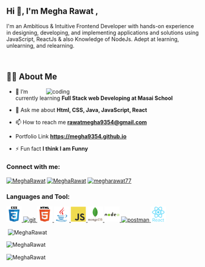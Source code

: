 <!--- <img align= "right"  width="970" height="330" src="https://www.elegantthemes.com/blog/wp-content/uploads/2017/07/programming-languages-to-learn-for-wordpress-featured-image.png" alt="coding"  /> 


<h1 align="center" >Hi 👋, I'm Megha Rawat</h1>
<h3 align="center">A passionate Full Stack Web Developer from India</h3>
--->

## Hi 👋, I'm  Megha Rawat ,
I'm an Ambitious & Intuitive Frontend Developer with hands-on
experience in designing, developing, and implementing
applications and solutions using JavaScript, ReactJs & also
Knowledge of NodeJs. Adept at learning, unlearning, and relearning.

<br/>

## 🙋‍♂️ About Me
  <img align="right"   width="400" src="https://img.freepik.com/free-vector/programmer-working-with-php_52683-22998.jpg?size=626&ext=jpg" alt="coding"  />

- 🌱 I’m currently learning **Full Stack web Developing at Masai School**

- 💬 Ask me about **Html, CSS, Java, JavaScript, React**

- 📫 How to reach me **rawatmegha9354@gmail.com**
- Portfolio Link **https://megha9354.github.io**

- ⚡ Fun fact **I think I am Funny**

<h3 align="left">Connect with me:</h3>
<p align="left">
<a href="https://codepen.io/rawatmegha" target="blank"><img align="center" src="https://raw.githubusercontent.com/rahuldkjain/github-profile-readme-generator/master/src/images/icons/Social/codepen.svg" alt="MeghaRawat" height="30" width="40" /></a>
<a href="https://www.linkedin.com/in/megharawat9354/" target="blank"><img align="center" src="https://raw.githubusercontent.com/rahuldkjain/github-profile-readme-generator/master/src/images/icons/Social/linked-in-alt.svg" alt="MeghaRawat" height="30" width="40" /></a>
<!-- <a href="https://codesandbox.com/MeghaRawat" target="blank"><img align="center" src="https://raw.githubusercontent.com/rahuldkjain/github-profile-readme-generator/master/src/images/icons/Social/codesandbox.svg" alt="MeghaRawat" height="30" width="40" /></a> -->
<!-- <a href="https://fb.com/MeghaRawat" target="blank"><img align="center" src="https://raw.githubusercontent.com/rahuldkjain/github-profile-readme-generator/master/src/images/icons/Social/facebook.svg" alt="MeghaRawat" height="30" width="40" /></a> -->
<a href="https://www.instagram.com/megharawat77/" target="blank"><img align="center" src="https://raw.githubusercontent.com/rahuldkjain/github-profile-readme-generator/master/src/images/icons/Social/instagram.svg" alt="megharawat77" height="30" width="40" /></a>
<!-- {/* <a href="https://www.codechef.com/users/MeghaRawat" target="blank"><img align="center" src="https://cdn.jsdelivr.net/npm/simple-icons@3.1.0/icons/codechef.svg" alt="MeghaRawat" height="30" width="40" /></a> */} -->
<!-- {/* <a href="https://www.leetcode.com/MeghaRawat" target="blank"><img align="center" src="https://raw.githubusercontent.com/rahuldkjain/github-profile-readme-generator/master/src/images/icons/Social/leet-code.svg" alt="MeghaRawat" height="30" width="40" /></a> */} -->
</p>

<h3 align="left">Languages and Tool:</h3>
<p align="left"> <a href="https://www.w3schools.com/css/" target="_blank" rel="noreferrer"> <img src="https://raw.githubusercontent.com/devicons/devicon/master/icons/css3/css3-original-wordmark.svg" alt="css3" width="40" height="40"/> </a> <a href="https://git-scm.com/" target="_blank" rel="noreferrer"> <img src="https://www.vectorlogo.zone/logos/git-scm/git-scm-icon.svg" alt="git" width="40" height="40"/> </a> <a href="https://www.w3.org/html/" target="_blank" rel="noreferrer"> <img src="https://raw.githubusercontent.com/devicons/devicon/master/icons/html5/html5-original-wordmark.svg" alt="html5" width="40" height="40"/> </a> <a href="https://www.java.com" target="_blank" rel="noreferrer"> <img src="https://raw.githubusercontent.com/devicons/devicon/master/icons/java/java-original.svg" alt="java" width="40" height="40"/> </a> <a href="https://developer.mozilla.org/en-US/docs/Web/JavaScript" target="_blank" rel="noreferrer"> <img src="https://raw.githubusercontent.com/devicons/devicon/master/icons/javascript/javascript-original.svg" alt="javascript" width="40" height="40"/> </a> <a href="https://www.mongodb.com/" target="_blank" rel="noreferrer"> <img src="https://raw.githubusercontent.com/devicons/devicon/master/icons/mongodb/mongodb-original-wordmark.svg" alt="mongodb" width="40" height="40"/> </a> <a href="https://nodejs.org" target="_blank" rel="noreferrer"> <img src="https://raw.githubusercontent.com/devicons/devicon/master/icons/nodejs/nodejs-original-wordmark.svg" alt="nodejs" width="40" height="40"/> </a> <a href="https://postman.com" target="_blank" rel="noreferrer"> <img src="https://www.vectorlogo.zone/logos/getpostman/getpostman-icon.svg" alt="postman" width="40" height="40"/> </a> <a href="https://reactjs.org/" target="_blank" rel="noreferrer"> <img src="https://raw.githubusercontent.com/devicons/devicon/master/icons/react/react-original-wordmark.svg" alt="react" width="40" height="40"/> </a> </p>



<p>&nbsp;<img align="center" src="https://github-readme-stats.vercel.app/api?username=megha9354&show_icons=true&locale=en&theme=react&hide_border=true&bg_color=0D1117" alt="MeghaRawat" /></p>

<p><img align="center" src="https://github-readme-streak-stats.herokuapp.com/?user=megha9354&theme=black-ice&hide_border=true&stroke=0000&background=060A0CD0" alt="MeghaRawat" /></p>

<p><img align="center" src="https://github-readme-stats.vercel.app/api/top-langs?username=megha9354&&show_icons=true&locale=en&layout=compact&theme=react&hide_border=true&bg_color=0D1117" alt="MeghaRawat" /></p>
